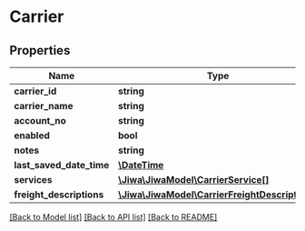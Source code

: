# Carrier

## Properties
Name | Type | Description | Notes
------------ | ------------- | ------------- | -------------
**carrier_id** | **string** |  | [optional] 
**carrier_name** | **string** |  | [optional] 
**account_no** | **string** |  | [optional] 
**enabled** | **bool** |  | [optional] 
**notes** | **string** |  | [optional] 
**last_saved_date_time** | [**\DateTime**](\DateTime.md) |  | [optional] 
**services** | [**\Jiwa\JiwaModel\CarrierService[]**](CarrierService.md) |  | [optional] 
**freight_descriptions** | [**\Jiwa\JiwaModel\CarrierFreightDescription[]**](CarrierFreightDescription.md) |  | [optional] 

[[Back to Model list]](../README.md#documentation-for-models) [[Back to API list]](../README.md#documentation-for-api-endpoints) [[Back to README]](../README.md)


